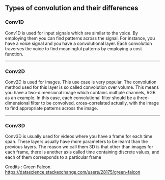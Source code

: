 ## Types of convolution and their differences

### Conv1D
<body>
Conv1D is used for input signals which are similar to the voice. By employing them you can find patterns across the signal. For instance, you have a voice signal and you have a convolutional layer. Each convolution traverses the voice to find meaningful patterns by employing a cost function.
</body><br>


---
### Conv2D
<body>
Conv2D is used for images. This use case is very popular. The convolution method used for this layer is so called convolution over volume. This means you have a two-dimensional image which contains multiple channels, RGB as an example. In this case, each convolutional filter should be a three-dimensional filter to be convolved, cross-correlated actually, with the image to find appropriate patterns across the image.
</body><br>



---
### Conv3D
<body>
Conv3D is usually used for videos where you have a frame for each time span. These layers usually have more parameters to be learnt than the previous layers. The reason we call them 3D is that other than images for each frame, there is another axis called time containing discrete values, and each of them corresponds to a particular frame
</body><br>



Credits : Green Falcon. https://datascience.stackexchange.com/users/28175/green-falcon
